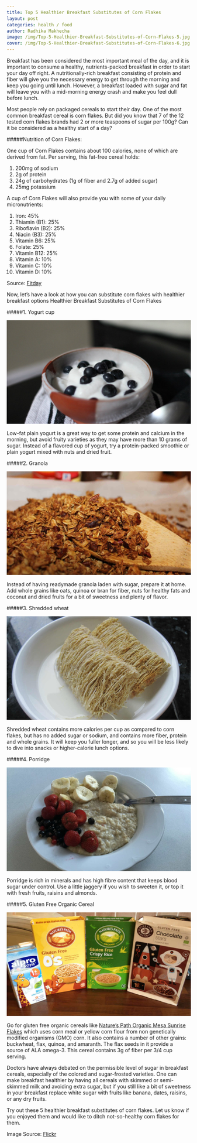 ```yaml
---
title: Top 5 Healthier Breakfast Substitutes of Corn Flakes
layout: post
categories: health / food
author: Radhika Makhecha
image: /img/Top-5-Healthier-Breakfast-Substitutes-of-Corn-Flakes-5.jpg
cover: /img/Top-5-Healthier-Breakfast-Substitutes-of-Corn-Flakes-6.jpg
---
```


Breakfast has been considered the most important meal of the day, and it is important to consume a healthy, nutrients-packed breakfast in order to start your day off right. A nutritionally-rich breakfast consisting of protein and fiber will give you the necessary energy to get through the morning and keep you going until lunch. However, a breakfast loaded with sugar and fat will leave you with a mid-morning energy crash and make you feel dull before lunch.

Most people rely on packaged cereals to start their day. One of the most common breakfast cereal is corn flakes. But did you know that 7 of the 12 tested corn flakes brands had 2 or more teaspoons of sugar per 100g? Can it be considered as a healthy start of a day?

#####Nutrition of Corn Flakes:

 One cup of Corn Flakes contains about 100 calories, none of which are derived from fat. Per serving, this fat-free cereal holds:

1. 200mg of sodium
2. 2g of protein
3. 24g of carbohydrates (1g of fiber and 2.7g of added sugar)
4. 25mg potassium

A cup of Corn Flakes will also provide you with some of your daily micronutrients:

1. Iron: 45% 
2. Thiamin (B1): 25% 
3. Riboflavin (B2): 25% 
4. Niacin (B3): 25% 
5. Vitamin B6: 25% 
6. Folate: 25% 
7. Vitamin B12: 25% 
8. Vitamin A: 10% 
9. Vitamin C: 10% 
10. Vitamin D: 10% 	

Source: [Fitday](http://www.fitday.com)

Now, let’s have a look at how you can substitute corn flakes with healthier breakfast options
Healthier Breakfast Substitutes of Corn Flakes

#####1. Yogurt cup

![Existential - Top 5 Healthier Breakfast Substitutes of Corn Flakes](/img/Top-5-Healthier-Breakfast-Substitutes-of-Corn-Flakes.jpg)

Low-fat plain yogurt is a great way to get some protein and calcium in the morning, but avoid fruity varieties as they may have more than 10 grams of sugar. Instead of a flavored cup of yogurt, try a protein-packed smoothie or plain yogurt mixed with nuts and dried fruit.

#####2. Granola

![Existential - Top 5 Healthier Breakfast Substitutes of Corn Flakes](/img/Top-5-Healthier-Breakfast-Substitutes-of-Corn-Flakes-1.jpg)

Instead of having readymade granola laden with sugar, prepare it at home. Add whole grains like oats, quinoa or bran for fiber, nuts for healthy fats and coconut and dried fruits for a bit of sweetness and plenty of flavor.

#####3. Shredded wheat

![Existential - Top 5 Healthier Breakfast Substitutes of Corn Flakes](/img/Top-5-Healthier-Breakfast-Substitutes-of-Corn-Flakes-2.jpg)

Shredded wheat contains more calories per cup as compared to corn flakes, but has no added sugar or sodium, and contains more fiber, protein and whole grains. It will keep you fuller longer, and so you will be less likely to dive into snacks or higher-calorie lunch options.

#####4. Porridge

![Existential - Top 5 Healthier Breakfast Substitutes of Corn Flakes](/img/Top-5-Healthier-Breakfast-Substitutes-of-Corn-Flakes-3.jpg)

Porridge is rich in minerals and has high fibre content that keeps blood sugar under control. Use a little jaggery if you wish to sweeten it, or top it with fresh fruits, raisins and almonds.

#####5. Gluten Free Organic Cereal

![Existential - Top 5 Healthier Breakfast Substitutes of Corn Flakes](/img/Top-5-Healthier-Breakfast-Substitutes-of-Corn-Flakes-4.jpg)

Go for gluten free organic cereals like [Nature’s Path Organic Mesa Sunrise Flakes](http://us.naturespath.com/product/mesa-sunriser-flakes) which uses corn meal or yellow corn flour from non genetically modified organisms (GMO) corn. It also contains a number of other grains: buckwheat, flax, quinoa, and amaranth. The flax seeds in it provide a source of ALA omega-3. This cereal contains 3g of fiber per 3/4 cup serving.

Doctors have always debated on the permissible level of sugar in breakfast cereals, especially of the colored and sugar-frosted varieties. One can make breakfast healthier by having all cereals with skimmed or semi-skimmed milk and avoiding extra sugar, but if you still like a bit of sweetness in your breakfast replace white sugar with fruits like banana, dates, raisins, or any dry fruits.

Try out these 5 healthier breakfast substitutes of corn flakes. Let us know if you enjoyed them and would like to ditch not-so-healthy corn flakes for them.

Image Source: [Flickr](http://www.flickr.com)